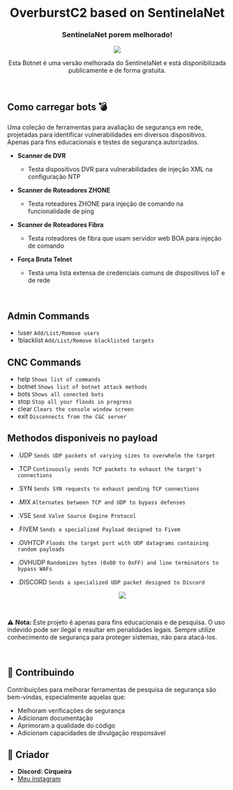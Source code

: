 <div align="center">
    <h1>OverburstC2 based on SentinelaNet</h1>
    <h3>SentinelaNet porem melhorado!</h3>

  <p align="center">
      <img src="https://github.com/user-attachments/assets/cadc2e29-6d15-4e1a-b70b-639ae325d7d8">
  </p>
  <p>Esta Botnet é uma versão melhorada do SentinelaNet e está disponibilizada publicamente e de forma gratuita.</p>

</div>

<br/>

## Como carregar bots 💣

Uma coleção de ferramentas para avaliação de segurança em rede, projetadas para identificar vulnerabilidades em diversos dispositivos. Apenas para fins educacionais e testes de segurança autorizados.
- **Scanner de DVR**
  - Testa dispositivos DVR para vulnerabilidades de injeção XML na configuração NTP
    
- **Scanner de Roteadores ZHONE**
  - Testa roteadores ZHONE para injeção de comando na funcionalidade de ping
    
- **Scanner de Roteadores Fibra**
  - Testa roteadores de fibra que usam servidor web BOA para injeção de comando
    
- **Força Bruta Telnet**
  - Testa uma lista extensa de credenciais comuns de dispositivos IoT e de rede

<br/>

## Admin Commands
- !user      ```Add/List/Remove users```
- !blacklist  ```Add/List/Remove blacklisted targets```

## CNC Commands
- help    ```Shows list of commands```
- botnet  ```Shows list of botnet attack methods```
- bots    ```Shows all conected bots```
- stop    ```Stop all your floods in progress```
- clear   ```Clears the console window screen```
- exit    ```Disconnects from the C&C server```

## Methodos disponiveis no payload
- .UDP      ```Sends UDP packets of varying sizes to overwhelm the target```
- .TCP      ```Continuously sends TCP packets to exhaust the target's connections```
- .SYN      ```Sends SYN requests to exhaust pending TCP connections```
- .MIX      ```Alternates between TCP and UDP to bypass defenses```
- .VSE      ```Send Valve Source Engine Protocol```
- .FIVEM    ```Sends a specialized Payload designed to Fivem```
- .OVHTCP   ```Floods the target port with UDP datagrams containing random payloads```
- .OVHUDP   ```Randomizes bytes (0x00 to 0xFF) and line terminators to bypass WAFs```
- .DISCORD  ```Sends a specialized UDP packet designed to Discord```

  <p align="center">
      <img src="https://github.com/user-attachments/assets/8ec3e976-3fbe-43f7-831f-cd8859a74d4a">
  </p>

<br/>

⚠️ **Nota:** Este projeto é apenas para fins educacionais e de pesquisa. O uso indevido pode ser ilegal e resultar em penalidades legais. Sempre utilize conhecimento de segurança para proteger sistemas, não para atacá-los.

<br/>

## 🤝 Contribuindo

Contribuições para melhorar ferramentas de pesquisa de segurança são bem-vindas, especialmente aquelas que:
- Melhoram verificações de segurança
- Adicionam documentação
- Aprimoram a qualidade do código
- Adicionam capacidades de divulgação responsável

## 📜 Criador
- **Discord: Cirqueira**
- <a href="https://www.instagram.com/cirqueirax/">Meu instagram</a>
